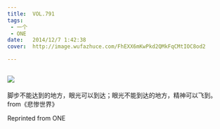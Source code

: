 ```yaml
---
title:	VOL.791
tags:
 - 一个
 - ONE
date:	2014/12/7 1:42:38
cover:	http://image.wufazhuce.com/FhEXX6mKwPkd2QMkFqCMtIOC8od2

---
```

![](http://image.wufazhuce.com/FhEXX6mKwPkd2QMkFqCMtIOC8od2)
---

脚步不能达到的地方，眼光可以到达；眼光不能到达的地方，精神可以飞到。from《悲惨世界》
 
Reprinted from ONE
